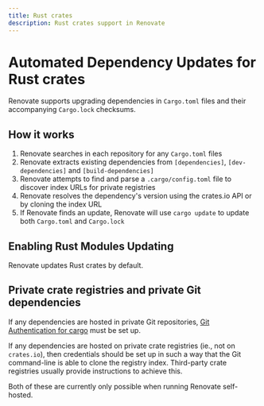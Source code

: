 ```yaml
---
title: Rust crates
description: Rust crates support in Renovate
---
```


# Automated Dependency Updates for Rust crates

Renovate supports upgrading dependencies in `Cargo.toml` files and their accompanying `Cargo.lock` checksums.

## How it works

1. Renovate searches in each repository for any `Cargo.toml` files
1. Renovate extracts existing dependencies from `[dependencies]`, `[dev-dependencies]` and `[build-dependencies]`
1. Renovate attempts to find and parse a `.cargo/config.toml` file to discover index URLs for private registries
1. Renovate resolves the dependency's version using the crates.io API or by cloning the index URL
1. If Renovate finds an update, Renovate will use `cargo update` to update both `Cargo.toml` and `Cargo.lock`

## Enabling Rust Modules Updating

Renovate updates Rust crates by default.

## Private crate registries and private Git dependencies

If any dependencies are hosted in private Git repositories, [Git Authentication for cargo](https://doc.rust-lang.org/cargo/appendix/git-authentication.html) must be set up.

If any dependencies are hosted on private crate registries (ie., not on `crates.io`), then credentials should be set up in such a way that the Git command-line is able to clone the registry index.
Third-party crate registries usually provide instructions to achieve this.

Both of these are currently only possible when running Renovate self-hosted.

